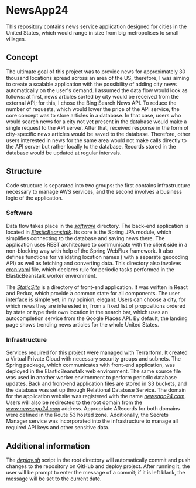 # NewsApp24

This repository contains news service application designed for cities in the United States, which would range in size
from big metropolises to small villages.

## Concept

The ultimate goal of this project was to provide news for approximately 30 thousand locations spread across an area of
the US, therefore, I was aiming to create a scalable application with the possibility of adding city news automatically
on the user's demand. I assumed the data flow would look as follows: at first, news articles sorted by city would be
received from the external API; for this, I chose the Bing Search News API. To reduce the number of requests, which
would lower the price of the API service, the core concept was to store articles in a database. In that case, users who
would search news for a city not yet present in the database would make a single request to the API server. After that,
received response in the form of city-specific news articles would be saved to the database. Therefore, other users
interested in news for the same area would not make calls directly to the API server but rather locally to the database.
Records stored in the database would be updated at regular intervals.

## Structure

Code structure is separated into two groups: the first contains infrastructure necessary to manage AWS services, and the
second involves a business logic of the application.

### Software

Data flow takes place in the _[software](software)_ directory. The back-end application is located in
_[ElasticBeanstalk](software/ElasticBeanstalk)_. Its core is the Spring JPA module, which simplifies connecting to the
database and saving news there. The application uses REST architecture to communicate with the client side in a
non-blocking way with help of the Spring WebFlux framework. It also defines functions for validating location names (
with a separate geocoding API) as well as fetching and converting data. This directory also
involves [cron.yaml](software/ElasticBeanstalk/cron.yaml) file, which declares rule for periodic tasks performed in the
ElasticBeanstalk worker environment.

The _[StaticSite](software/StaticSite)_ is a directory of front-end application. It was written in React and Redux,
which provide a common state for all components. The user interface is simple yet, in my opinion, elegant. Users can
choose a city, for which news they are interested in, from a fixed list of propositions ordered by state or type their
own location in the search bar, which uses an autocompletion service from the Google Places API. By default, the landing
page shows trending news articles for the whole United States.

### Infrastructure

Services required for this project were managed with Terrarform. It created a Virtual Private Cloud with necessary
security groups and subnets. The Spring package, which communicates with front-end application, was deployed in the
ElasticBeanstalk web environment. The same source file was used in another worker environment to perform periodic
database updates. Back and front-end application files are stored in S3 buckets, and the database was set up through
Relational Database Service. The domain for the application website was registered with the name
_[newsapp24.com](http://newsapp24.com/)_. Users will also be redirected to the root domain from the _www.newsapp24.com_
address. Appropriate ARecords for both domains were defined in the Route 53 hosted zone. Additionally, the Secrets
Manager service was incorporated into the infrastructure to manage all required API keys and other sensitive data.

## Additional information

The _[deploy.sh](deploy.sh)_ script in the root directory will automatically commit and push changes to the repository
on GitHub and deploy project. After running it, the user will be prompt to enter the message of a commit; if it is left
blank, the message will be set to the current date.